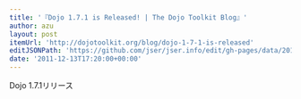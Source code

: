 ```yaml
---
title: '『Dojo 1.7.1 is Released! | The Dojo Toolkit Blog』'
author: azu
layout: post
itemUrl: 'http://dojotoolkit.org/blog/dojo-1-7-1-is-released'
editJSONPath: 'https://github.com/jser/jser.info/edit/gh-pages/data/2011/12/index.json'
date: '2011-12-13T17:20:00+00:00'
---
```

Dojo 1.7.1リリース
